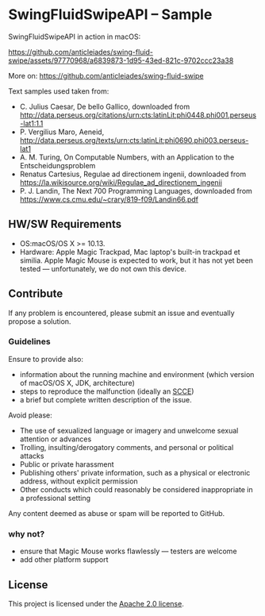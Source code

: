 SwingFluidSwipeAPI – Sample
========

SwingFluidSwipeAPI in action in macOS:

https://github.com/anticleiades/swing-fluid-swipe/assets/97770968/a6839873-1d95-43ed-821c-9702ccc23a38

More on: https://github.com/anticleiades/swing-fluid-swipe

Text samples used taken from:
- C. Julius Caesar, De bello Gallico, downloaded from http://data.perseus.org/citations/urn:cts:latinLit:phi0448.phi001.perseus-lat1:1.1
- P. Vergilius Maro, Aeneid, http://data.perseus.org/texts/urn:cts:latinLit:phi0690.phi003.perseus-lat1
- A. M. Turing, On Computable Numbers, with an Application to the Entscheidungsproblem
- Renatus Cartesius, Regulae ad directionem ingenii, downloaded from https://la.wikisource.org/wiki/Regulae_ad_directionem_ingenii
- P. J. Landin, The Next 700 Programming Languages, downloaded from https://www.cs.cmu.edu/~crary/819-f09/Landin66.pdf


## HW/SW Requirements
- OS:macOS/OS X >= 10.13.
- Hardware: Apple Magic Trackpad, Mac laptop's built-in trackpad et similia. Apple Magic Mouse is expected to work, but it has not yet been tested — unfortunately, we do not own this device.

## Contribute
If any problem is encountered, please submit an issue and eventually propose a solution.
### Guidelines

Ensure to provide also:
- information about the running machine and environment (which version of macOS/OS X, JDK, architecture)
- steps to reproduce the malfunction (ideally an [SCCE](http://sscce.org))
- a brief but complete written description of the issue.

Avoid please:
- The use of sexualized language or imagery and unwelcome sexual attention or advances
- Trolling, insulting/derogatory comments, and personal or political attacks
- Public or private harassment
- Publishing others' private information, such as a physical or electronic address, without explicit permission
- Other conducts which could reasonably be considered inappropriate in a professional setting

Any content deemed as abuse or spam will be reported to GitHub.

### why not?
- ensure that Magic Mouse works flawlessly — testers are welcome
- add other platform support

## License
This project is licensed under the [Apache 2.0 license](https://github.com/anticleiades/swing-fluid-swipe/blob/main/LICENSE).


